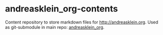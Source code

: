 andreasklein_org-contents
=========================

Content repository to store markdown files for http://andreasklein.org. Used as git-submodule in main repo: [andreasklein_org](https://github.com/ixisio/andreasklein_org).
